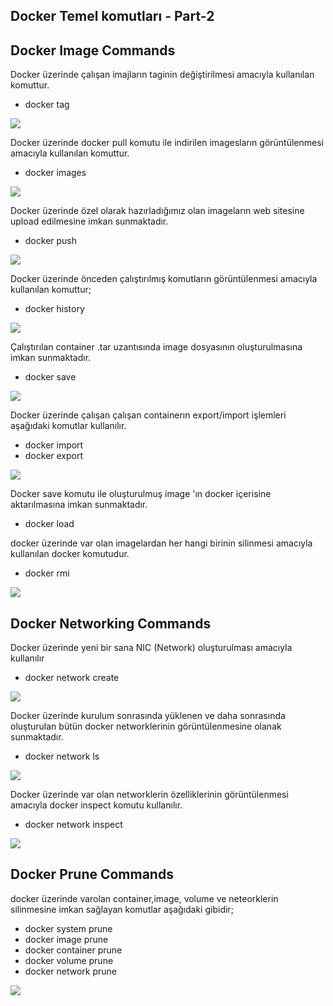## Docker Temel komutları - Part-2

## Docker Image Commands
Docker üzerinde çalışan imajların taginin değiştirilmesi amacıyla kullanılan komuttur.
* docker tag

![](https://github.com/mrtyildiz/Blog-Post/blob/main/Docker/img/docker-tag.PNG?raw=true)

Docker üzerinde docker pull komutu ile indirilen imagesların görüntülenmesi amacıyla kullanılan komuttur.

* docker images


![](https://github.com/mrtyildiz/Blog-Post/blob/main/Docker/img/docker-images.PNG?raw=true)

Docker üzerinde özel olarak hazırladığımız olan imageların web sitesine upload edilmesine imkan sunmaktadır.

* docker push

![](https://github.com/mrtyildiz/Blog-Post/blob/main/Docker/img/docker-push.PNG?raw=true)

Docker üzerinde önceden çalıştırılmış komutların görüntülenmesi amacıyla kullanılan komuttur;

* docker history

![](https://github.com/mrtyildiz/Blog-Post/blob/main/Docker/img/docker-history.PNG?raw=true)

Çalıştırılan container .tar uzantısında image dosyasının oluşturulmasına imkan sunmaktadır.

* docker save

![](https://github.com/mrtyildiz/Blog-Post/blob/main/Docker/img/docker-save.PNG?raw=true)

Docker üzerinde çalışan çalışan containerın export/import işlemleri aşağıdaki komutlar kullanılır.

* docker import
* docker export

![](https://github.com/mrtyildiz/Blog-Post/blob/main/Docker/img/docker-import-export.PNG?raw=true)

Docker save komutu ile oluşturulmuş image 'ın docker içerisine aktarılmasına imkan sunmaktadır.

* docker load

docker üzerinde var olan imagelardan her hangi birinin silinmesi amacıyla kullanılan docker komutudur.

* docker rmi

![](https://github.com/mrtyildiz/Blog-Post/blob/main/Docker/img/docker-rmi.PNG?raw=true)


## Docker Networking Commands

Docker üzerinde yeni bir sana NIC (Network) oluşturulması amacıyla kullanılır
* docker network create

![](https://github.com/mrtyildiz/Blog-Post/blob/main/Docker/img/docker-network-inspect.PNG?raw=true)

Docker üzerinde kurulum sonrasında yüklenen ve daha sonrasında oluşturulan bütün docker networklerinin görüntülenmesine olanak sunmaktadır.
* docker network ls

![](https://github.com/mrtyildiz/Blog-Post/blob/main/Docker/img/docker-network-inspect.PNG?raw=true)

Docker üzerinde var olan networklerin özelliklerinin görüntülenmesi amacıyla docker inspect komutu kullanılır.
* docker network inspect

![](https://github.com/mrtyildiz/Blog-Post/blob/main/Docker/img/docker-network-inspect.PNG?raw=true)

## Docker Prune Commands
docker üzerinde varolan container,image, volume ve neteorklerin silinmesine imkan sağlayan komutlar aşağıdaki gibidir;

* docker system prune
* docker image prune
* docker container prune
* docker volume prune
* docker network prune

![](https://github.com/mrtyildiz/Blog-Post/blob/main/Docker/img/docker-prume.PNG?raw=true)

